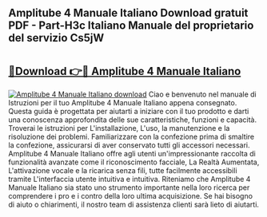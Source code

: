 ## Amplitube 4 Manuale Italiano Download gratuit PDF - Part-H3c Italiano Manuale del proprietario del servizio Cs5jW

# <h2><a href="http://dfb8vq.blite.top/?on=Amplitube+4+Manuale+Italiano">🔗Download 👉🔴 Amplitube 4 Manuale Italiano</a></h2>

[![Amplitube 4 Manuale Italiano download](https://i.imgur.com/lujVjoI.png)](http://dfb8vq.blite.top/?on=Amplitube+4+Manuale+Italiano)
Ciao e benvenuto nel manuale di Istruzioni per il tuo Amplitube 4 Manuale Italiano appena consegnato. Questa guida è progettata per aiutarti a iniziare con il tuo prodotto e darti una conoscenza approfondita delle sue caratteristiche, funzioni e capacità. Troverai le istruzioni per L'installazione, L'uso, la manutenzione e la risoluzione dei problemi. Familiarizzare con la confezione prima di smaltire la confezione, assicurarsi di aver conservato tutti gli accessori necessari. Amplitube 4 Manuale Italiano offre agli utenti un'impressionante raccolta di funzionalità avanzate come il riconoscimento facciale, La Realtà Aumentata, L'attivazione vocale e la ricarica senza fili, tutte facilmente accessibili tramite L'interfaccia utente intuitiva e intuitiva. Riteniamo che Amplitube 4 Manuale Italiano sia stato uno strumento importante nella loro ricerca per comprendere i pro e i contro della loro ultima acquisizione. Se hai bisogno di aiuto o chiarimenti, il nostro team di assistenza clienti sarà lieto di aiutarti.
